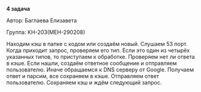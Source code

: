 **4 задача**

Автор: Баглаева Елизавета

Группа: КН-203(МЕН-290208)

Находим кэш в папке с кодом или создаём новый.
Слушаем 53 порт.
Когда приходит запрос, проверяем его тип.
Если это один из четырёх указанных типов, то приступаем к обработке.
Проверяем нет ли ответа в кэше.
Если нашли, создаём ответное сообщение и отправляем пользователю.
Иначе обращаемся к DNS серверу от Google.
Получаем ответ и парсим, все сохраняем в кэше.
Отправляем ответ пользователю.
Сохраняем кэш и ждём следующий запрос.
